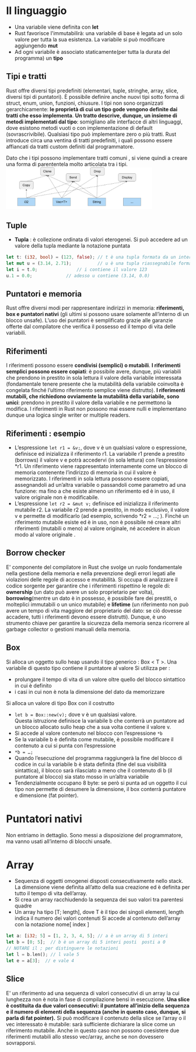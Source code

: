 # Il linguaggio

- Una variabile viene definita con **let**
- Rust favorisce l'immutabilirà: una variabile di base è legata ad un solo valore per tutta la sua esistenza. La variabile si può modificare aggiungendo **mut**
- Ad ogni variabile è associato staticamente(per tutta la durata del programma) un **tipo**

## Tipi e tratti

Rust offre diversi tipi predefiniti (elementari, tuple, stringhe, array, slice, diversi tipi di puntatori). È possibile definire anche nuovi tipi sotto forma di struct, enum, union, funzioni, chiusure. I tipi non sono organizzati gerarchicamente: **le proprietà di cui un tipo gode vengono definite dai tratti che esso implementa**. **Un tratto descrive, dunque, un insieme di metodi implementati dal tipo**: somigliano alle interfacce di altri linguaggi, dove esistono metodi vuoti o con implementazione di default (sovrascrivibile). Qualsiasi tipo può implementare zero o più tratti. Rust introduce circa una ventina di tratti predefiniti, i quali possono essere affiancati da tratti custom definiti dal programmatore. 


Dato che i tipi possono implementare tratti comuni , si viene quindi a creare una forma di parententela molto articolata tra i tipi.
<img src="d.png" alt="drawing" width="400"/>

## Tuple 
- **Tupla** : è collezione ordinata di valori eterogenei. Si può accedere ad un valore della tupla mediante la notazione puntata
``` rust
let t: (i32, bool) = (123, false); // t è una tupla formata da un intero  e da un booleano
let mut u = (3.14, 2.71);          // u è una tupla riassegnabile formata da due double
let i = t.0; 		       // i contiene il valore 123
u.1 = 0.0;		       // adesso u contiene (3.14, 0.0)       
```

## Puntatori e memoria
 Rust offre diversi modi per rappresentare indirizzi in memoria: **riferimenti, box e puntatori nativi** (gli ultimi si possono usare solamente all’interno di un blocco unsafe). L’uso dei puntatori è semplificato grazie alle garanzie offerte dal compilatore che verifica il possesso ed il tempo di vita delle variabili.

 ## Riferimenti
I riferimenti possono essere **condivisi (semplici) o mutabili**. **I riferimenti semplici possono essere copiati**: è possibile avere, dunque, più variabili che prendono in prestito in sola lettura il valore della variabile interessata (fondamentale tenere presente che la mutabilità della variabile coinvolta è congelata finché l’ultimo riferimento semplice viene distrutto). **I riferimenti mutabili, che richiedono ovviamente la mutabilità della variabile, sono unici**: prendono in prestito il valore della variabile e ne permettono la modifica. I riferimenti in Rust non possono mai essere nulli e implementano dunque una logica single writer or multiple readers. 

## Riferimenti : esempio 
- L’espressione ```let r1 = &v;```, dove v è un qualsiasi valore o espressione, definisce ed inizializza il riferimento r1. La variabile r1 prende a prestito (borrows) il valore v e potrà accedervi (in sola lettura) con l’espressione *r1. Un riferimento viene rappresentato internamente come un blocco di memoria contenente l’indirizzo di memoria in cui il valore è memorizzato.
I riferimenti in sola lettura possono essere copiati, assegnandoli ad un’altra variabile o passandoli come parametro ad una funzione: ma fino a che esiste almeno un riferimento ed è in uso, il valore originale non è modificabile.
- L’espressione ```let r2 = &mut v;``` definisce ed inizializza il riferimento mutabile r2.
La variabile r2 prende a prestito, in modo esclusivo, il valore v e permette di modificarlo (ad esempio, scrivendo *r2 = …; ). 
Finché un riferimento mutabile esiste ed è in uso, non è possibile né creare altri riferimenti (mutabili o meno) al valore originale, né accedere in alcun modo al valore originale .


## Borrow checker
E' componente del compilatore in Rust che svolge un ruolo fondamentale nella gestione della memoria e nella prevenzione degli errori legati alle violazioni delle regole di accesso e mutabilità. Si occupa di analizzare il codice sorgente per garantire che i riferimenti rispettino le regole di: **ownership** (un dato può avere un solo proprietario per volta), **borrowing**(mentre un dato è in possesso, è possibile fare dei prestiti, o molteplici immutabili o un unico mutabile) e **lifetime** (un riferimento non può avere un tempo di vita maggiore del proprietario del dato: se ciò dovesse accadere, tutti i riferimenti devono essere distrutti). Dunque, è uno strumento chiave per garantire la sicurezza della memoria senza ricorrere al garbage collector o gestioni manuali della memoria.

## Box

Si alloca un oggetto sullo heap usando il tipo generico : Box < T >. Una variabile di questo tipo contiene il puntatore al valore
Si utilizza per :
- prolungare il tempo di vita di un valore oltre quello del blocco sintattico in cui è definito
- i casi in cui non è nota la dimensione del dato da memorizzare

 Si alloca un valore di tipo Box con il costrutto 
- ```let b = Box::new(v);``` dove v è un qualsiasi valore.   
Questa istruzione definisce la variabile b che conterrà un puntatore ad un blocco allocato sullo heap che a sua volta contiene il valore v.
- Si accede al valore contenuto nel blocco con l’espressione ```*b```
- Se la variabile b è definita come mutabile, è possibile modificare il contenuto a cui si punta con l’espressione 
- ```*b = …;```
- Quando l’esecuzione del programma raggiungerà la fine del blocco di codice in cui la variabile b è stata definita (fine del sua visibilità sintattica), il blocco sarà rilasciato a meno che il contenuto di b (il puntatore al blocco) sia stato mosso in un’altra variabile 
- Tendenzialmente occupano 8 byte: se però si punta ad un oggetto il cui tipo non permette di desumere la dimensione, il box conterrà puntatore e dimensione (fat pointer).

# Puntatori nativi 
Non entriamo in dettaglio. Sono messi a disposizione del programmatore, ma vanno usati all’interno di blocchi unsafe.

# Array
- Sequenza di oggetti omogenei disposti consecutivamente nello stack. La dimensione viene definita all’atto della sua creazione ed è definita per tutto il tempo di vita dell’array. 
- Si crea un array racchiudendo la sequenza dei suo valori tra parentesi quadre
- Un array ha tipo [T; length], dove T è il tipo dei singoli elementi, length indica il numero dei valori contenuti
Si accede al contenuto dell’array con la notazione nome[ index ]

```rust
let a: [i32; 5] = [1, 2, 3, 4, 5]; // a è un array di 5 interi
let b = [0; 5];  // b è un array di 5 interi posti  posti a 0
// NOTARE il ; per distinguere le notazioni 
let l = b.len(); // l vale 5
let e = a[3];  // e vale 4                           
```

## Slice
E' un riferimento ad una sequenza di valori consecutivi di un array la cui lunghezza non è nota in fase di compilazione bensì in esecuzione. **Una slice è costituita da due valori consecutivi: il puntatore all’inizio della sequenza e il numero di elementi della sequenza (anche in questo caso, dunque, si parla di fat pointer).**
Si può modificare il contenuto della slice se l’array o il vec interessato è mutabile: sarà sufficiente dichiarare la slice come un riferimento mutabile. Anche in questo caso non possono coesistere due riferimenti mutabili allo stesso vec/array, anche se non dovessero sovrapporsi.
